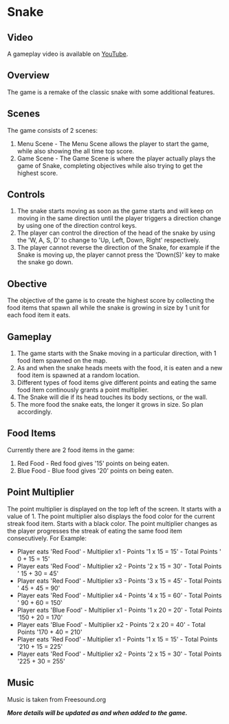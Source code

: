 # Snake

## Video
A gameplay video is available on [YouTube](https://www.youtube.com/watch?v=5sCbNFI7nWc "3D Snake").

## Overview
The game is a remake of the classic snake with some additional features.

## Scenes
The game consists of 2 scenes:
1. Menu Scene -
  The Menu Scene allows the player to start the game, while also showing the all time top score.
2. Game Scene -
  The Game Scene is where the player actually plays the game of Snake, completing objectives while also trying to get the highest score.

## Controls
1. The snake starts moving as soon as the game starts and will keep on moving in the same direction until the player triggers a direction change by using one of the direction control keys.
2. The player can control the direction of the head of the snake by using the 'W, A, S, D' to change to 'Up, Left, Down, Right' respectively.
3. The player cannot reverse the direction of the Snake, for example if the Snake is moving up, the player cannot press the 'Down(S)' key to make the snake go down.

## Obective
The objective of the game is to create the highest score by collecting the food items that spawn all while the snake is growing in size by 1 unit for each food item it eats.

## Gameplay
1. The game starts with the Snake moving in a particular direction, with 1 food item spawned on the map.
2. As and when the snake heads meets with the food, it is eaten and a new food item is spawned at a random location.
3. Different types of food items give different points and eating the same food item continously grants a point multiplier.
4. The Snake will die if its head touches its body sections, or the wall.
5. The more food the snake eats, the longer it grows in size. So plan accordingly.

## Food Items
Currently there are 2 food items in the game:
1. Red Food - Red food gives '15' points on being eaten.
2. Blue Food - Blue food gives '20' points on being eaten.

## Point Multiplier
The point multiplier is displayed on the top left of the screen. It starts with a value of 1.
The point multiplier also displays the food color for the current streak food item. Starts with a black color.
The point multiplier changes as the player progresses the streak of eating the same food item consecutively.
For Example:
* Player eats 'Red Food'    - Multiplier x1 - Points '1 x 15 = 15'  - Total Points  '  0 + 15 =  15'
* Player eats 'Red Food'    - Multiplier x2 - Points '2 x 15 = 30'  - Total Points  ' 15 + 30 =  45'
* Player eats 'Red Food'    - Multiplier x3 - Points '3 x 15 = 45'  - Total Points  ' 45 + 45 =  90'
* Player eats 'Red Food'    - Multiplier x4 - Points '4 x 15 = 60'  - Total Points  ' 90 + 60 = 150'
* Player eats 'Blue Food'   - Multiplier x1 - Points '1 x 20 = 20'  - Total Points  '150 + 20 = 170'
* Player eats 'Blue Food'   - Multiplier x2 - Points '2 x 20 = 40'  - Total Points  '170 + 40 = 210'
* Player eats 'Red Food'    - Multiplier x1 - Points '1 x 15 = 15'  - Total Points  '210 + 15 = 225'
* Player eats 'Red Food'    - Multiplier x2 - Points '2 x 15 = 30'  - Total Points  '225 + 30 = 255'

## Music
Music is taken from Freesound.org

***More details will be updated as and when added to the game.***
